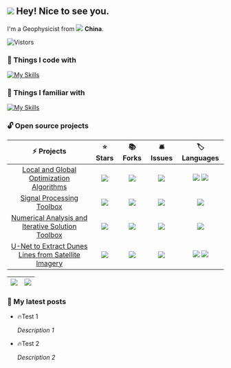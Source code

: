 ## ![](https://github.com/EZ4BYG/Reading_Record/blob/master/d32.gif) Hey! Nice to see you.

I'm a Geophysicist from ![](https://lh3.googleusercontent.com/Pvm5aEGzaooS-zV4rrykwRiqOwTyAfuK6dXO9fIpAp_lWGTbItOd9s8gyH3V-Y9lFh1dZDtYsTpX5ViWAEc-LR0Avn1klzVdmsxKqjQPMQwXdIqKu1PxUAJV41gR-bO-CGztD74usw=s16-p-k) **China**.

![Vistors](https://komarev.com/ghpvc/?username=your-github-EZ4BYG&color=brightgreen)

### 🎍 Things I code with

[![My Skills](https://skillicons.dev/icons?i=py,matlab,r,tensorflow,pytorch,mysql)](https://skillicons.dev)

### 🎋 Things I familiar with 

[![My Skills](https://skillicons.dev/icons?i=cpp,fortran,vscode,vim,linux,ai,ps,pr,md,latex,docker,github,git)](https://skillicons.dev)

### 🔓 Open source projects

|                          ⚡ Projects                          |                     ⭐ Stars                      |                     📚 Forks                     |                     🛎️ Issues                      |                          🏷️ Languages                          |
| :----------------------------------------------------------: | :----------------------------------------------: | :---------------------------------------------: | :-----------------------------------------------: | :----------------------------------------------------------: |
| [Local and Global Optimization Algorithms](https://github.com/EZ4BYG/Func_Opt) | ![](https://img.shields.io/badge/stars-165-blue) | ![](https://img.shields.io/badge/forks-80-blue) | ![](https://img.shields.io/badge/issues-1-yellow) | ![](https://img.shields.io/badge/Matlab-40%25-blueviolet) ![](https://img.shields.io/badge/Python-60%25-blue) |
| [Signal Processing Toolbox](https://github.com/EZ4BYG/Signal_Tools) | ![](https://img.shields.io/badge/stars-99-blue)  | ![](https://img.shields.io/badge/forks-31-blue) |   ![](https://img.shields.io/badge/issues-0-g)    |    ![](https://img.shields.io/badge/Matlab-100%25-blueviolet)    |
| [Numerical Analysis and Iterative Solution Toolbox](https://github.com/EZ4BYG/Num_Func) | ![](https://img.shields.io/badge/stars-51-blue)  | ![](https://img.shields.io/badge/forks-18-blue) |   ![](https://img.shields.io/badge/issues-0-g)    |    ![](https://img.shields.io/badge/Matlab-100%25-blueviolet)    |
| [U-Net to Extract Dunes Lines from Satellite Imagery](https://github.com/EZ4BYG/DL_Apps) | ![](https://img.shields.io/badge/stars-20-blue)  | ![](https://img.shields.io/badge/forks-10-blue) |   ![](https://img.shields.io/badge/issues-0-g)    |     ![](https://img.shields.io/badge/Python-100%25-blue) ![](https://img.shields.io/badge/Tensorflow-v2.2-%23FF6F00)    |

![](https://github-readme-stats.vercel.app/api?username=EZ4BYG&show_icons=true&theme=chartreuse-dark&hide_border=False) | ![](https://streak-stats.demolab.com?user=EZ4BYG&theme=chartreuse-dark&hide_border=True)
---|---

### 📝 My latest posts

- 🔥Test 1

  *Description 1*

- 🔥Test 2

  *Description 2*


<!--
**EZ4BYG/EZ4BYG** is a ✨ _special_ ✨ repository because its `README.md` (this file) appears on your GitHub profile.

, currently living in the ![](https://lh3.googleusercontent.com/53n5cLJjFa_YlM_YZi_JmT-EFS1nt6PExKh3tHkCF7xbZICIHZO5ZKtdNIcJJcdGqab26ZnGMU1EtALq0SvJFJ-y48EsOkFyJy8wfBZQHV4s1iH_zjvrUfounDD3eVQc1chvIsfCbQ=s16-p-k) **Netherlands**.

Here are some ideas to get you started:

- 🔭 I’m currently working on ...
- 🌱 I’m currently learning ...
- 👯 I’m looking to collaborate on ...
- 🤔 I’m looking for help with ...
- 💬 Ask me about ...
- 📫 How to reach me: ...
- 😄 Pronouns: ...
- ⚡ Fun fact: ...
-->

